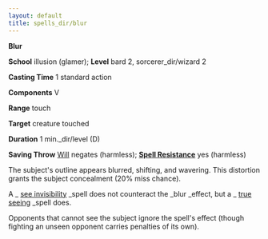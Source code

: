 ```yaml
---
layout: default
title: spells_dir/blur
---
```

 **Blur**

**School** illusion (glamer); **Level** bard 2, sorcerer_dir/wizard 2

**Casting Time** 1 standard action

**Components** V

**Range** touch

**Target** creature touched

**Duration** 1 min._dir/level (D)

**Saving Throw** [Will](../../combat#_will) negates (harmless); **[Spell Resistance](../../glossary#_spell-resistance)** yes (harmless)

The subject's outline appears blurred, shifting, and wavering. This distortion grants the subject concealment (20% miss chance).

A _ [see invisibility](../seeInvisibility#_see-invisibility) _spell does not counteract the _blur _effect, but a _ [true seeing](../trueSeeing#_true-seeing) _spell does.

Opponents that cannot see the subject ignore the spell's effect (though fighting an unseen opponent carries penalties of its own).

